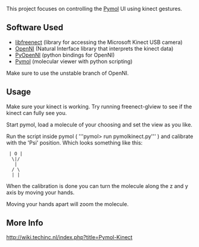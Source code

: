 This project focuses on controlling the [Pymol](http://www.pymol.org) UI using kinect gestures.

## Software Used

* [libfreenect](http://openkinect.org) (library for accessing the Microsoft Kinect USB camera)
* [OpenNI](http://openni.org/) (Natural Interface library that interprets the kinect data)
* [PyOpenNI](https://github.com/jmendeth/PyOpenNI) (python bindings for OpenNI)
* [Pymol](http://www.pymol.org/) (molecular viewer with python scripting)

Make sure to use the unstable branch of OpenNI.

## Usage

Make sure your kinect is working. Try running freenect-glview to see if the kinect can fully see you.

Start pymol, load a molecule of your choosing and set the view as you like.

Run the script inside pymol ( '''pymol> run pymolkinect.py''' ) and calibrate with the 'Psi' position. Which looks something like this:

     | O |
      \|/  
       |  
      / \  
      | |  

When the calibration is done you can turn the molecule along the z and y axis by moving your hands.

Moving your hands apart will zoom the molecule.

## More Info

http://wiki.techinc.nl/index.php?title=Pymol-Kinect

